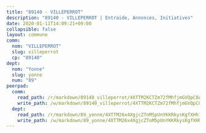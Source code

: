 ```yaml
---
title: "89140 - VILLEPERROT"
description: "89140 - VILLEPERROT | Entraide, Annonces, Initiatives"
date: 2020-01-11T14:09:21+09:00
collapsible: false
layout: commune
comm:
  nom: "VILLEPERROT"
  slug: villeperrot
  cp: "89140"
dept:
  nom: "Yonne"
  slug: yonne
  num: "89"
peerpad:
  comm:
    read_path: /r/markdown/89140_villeperrot/4XTTM2KCTZm72fMhfjmGVQpC8AT2qd3pLqUeXs9M8YoZxU25X
    write_path: /w/markdown/89140_villeperrot/4XTTM2KCTZm72fMhfjmGVQpC8AT2qd3pLqUeXs9M8YoZxU25X-K3TgToSUSiKgmt9615VcrvJKB2oVQmFRw9V5GCJASfYDYg7bspgDgvHmsTCpZEzF416pehrQeXGXFZDeX9V7UhNzwR87KHmcXvrXFT6p6KK58kLSN448PeeXqbdtDBMthRiwpPFw
  dept:
    read_path: /r/markdown/89_yonne/4XTTM26x4XgjcZTnM5pUnYKKRkysKgfXHh1wiigoPHqn9LDKB
    write_path: /w/markdown/89_yonne/4XTTM26x4XgjcZTnM5pUnYKKRkysKgfXHh1wiigoPHqn9LDKB-K3TgU4xaMVqzoRnPJNyddApuMoWvJyHL35bzooauYvdhG3MLg3ikjpoueq9BDtqVP4hJBQxpPxix2gohzXyST9tZPnEkyXpDMdHiAFpx7EU6e8WgvFk7NPsBQepM8o13bG9dyqq7
---
```


